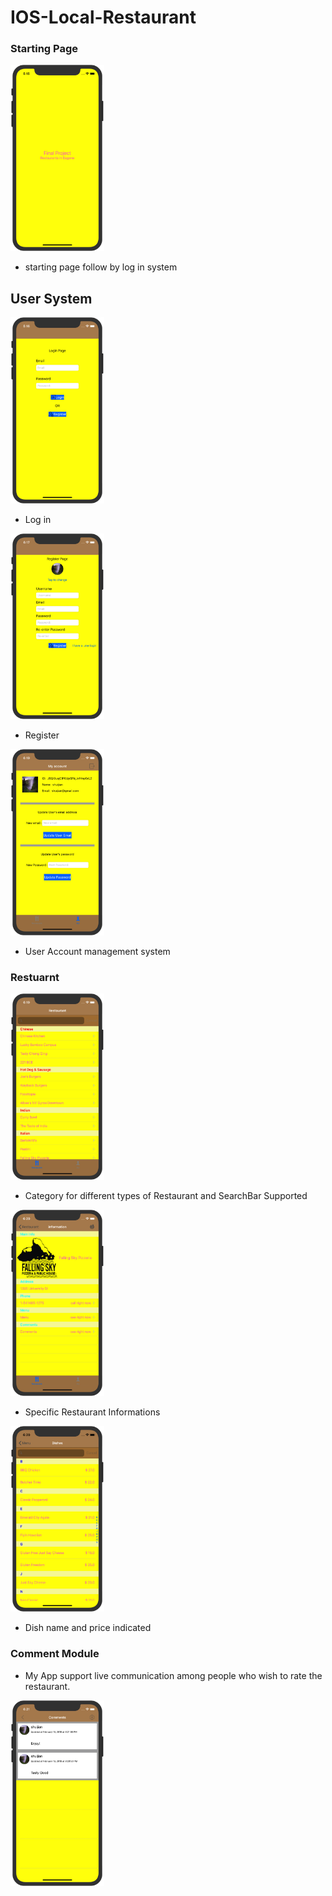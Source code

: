 # IOS-Local-Restaurant

### Starting Page

<img src="picture/WechatIMG5.jpeg" width = "150" />

* starting page follow by log in system

## User System

<img src="picture/WechatIMG6.jpeg" width = "150" />

* Log in

<img src="picture/WechatIMG7.jpeg" width = "150" />

* Register

<img src="picture/WechatIMG9.jpeg" width = "150" />

* User Account management system

### Restuarnt 

<img src="picture/WechatIMG8.jpeg" width = "150" />

* Category for different types of Restaurant and SearchBar Supported

<img src="picture/WechatIMG10.jpeg" width = "150" />

* Specific Restaurant Informations

<img src="picture/WechatIMG11.jpeg" width = "150" />

* Dish name and price indicated

### Comment Module

* My App support live communication among people who wish to rate the restaurant.

<img src="picture/WechatIMG12.jpeg" width = "150" />

